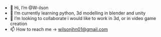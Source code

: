 - 👋 Hi, I’m @W-ilson
- 🌱 I’m currently learning python, 3d modelling in blender and unity
- 💞️ I’m looking to collaborate i would like to work in 3d, or in video game creation
- 📫 How to reach me -> wilsonjhn01@gmail.com
